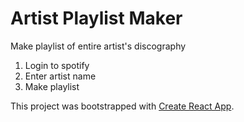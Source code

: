 # Artist Playlist Maker

Make playlist of entire artist's discography

1. Login to spotify
2. Enter artist name
3. Make playlist

This project was bootstrapped with [Create React App](https://github.com/facebook/create-react-app).
